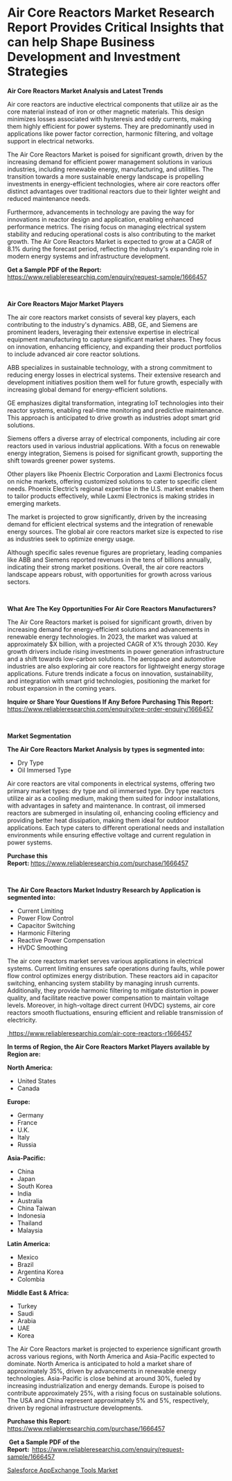 <p><h1>Air Core Reactors Market Research Report Provides Critical Insights that can help Shape Business Development and Investment Strategies</h1></p><p><strong>Air Core Reactors Market Analysis and Latest Trends</strong></p>
<p><p>Air core reactors are inductive electrical components that utilize air as the core material instead of iron or other magnetic materials. This design minimizes losses associated with hysteresis and eddy currents, making them highly efficient for power systems. They are predominantly used in applications like power factor correction, harmonic filtering, and voltage support in electrical networks.</p><p>The Air Core Reactors Market is poised for significant growth, driven by the increasing demand for efficient power management solutions in various industries, including renewable energy, manufacturing, and utilities. The transition towards a more sustainable energy landscape is propelling investments in energy-efficient technologies, where air core reactors offer distinct advantages over traditional reactors due to their lighter weight and reduced maintenance needs.</p><p>Furthermore, advancements in technology are paving the way for innovations in reactor design and application, enabling enhanced performance metrics. The rising focus on managing electrical system stability and reducing operational costs is also contributing to the market growth. The Air Core Reactors Market is expected to grow at a CAGR of 8.1% during the forecast period, reflecting the industry's expanding role in modern energy systems and infrastructure development.</p></p>
<p><strong>Get a Sample PDF of the Report:&nbsp;</strong> <a href="https://www.reliableresearchiq.com/enquiry/request-sample/1666457?utm_campaign=2716&utm_medium=2&utm_source=Github&utm_content=ia&utm_term=06032025&utm_id=air-core-reactors">https://www.reliableresearchiq.com/enquiry/request-sample/1666457</a></p>
<p>&nbsp;</p>
<p><strong>Air Core Reactors Major Market Players</strong></p>
<p><p>The air core reactors market consists of several key players, each contributing to the industry's dynamics. ABB, GE, and Siemens are prominent leaders, leveraging their extensive expertise in electrical equipment manufacturing to capture significant market shares. They focus on innovation, enhancing efficiency, and expanding their product portfolios to include advanced air core reactor solutions.</p><p>ABB specializes in sustainable technology, with a strong commitment to reducing energy losses in electrical systems. Their extensive research and development initiatives position them well for future growth, especially with increasing global demand for energy-efficient solutions.</p><p>GE emphasizes digital transformation, integrating IoT technologies into their reactor systems, enabling real-time monitoring and predictive maintenance. This approach is anticipated to drive growth as industries adopt smart grid solutions.</p><p>Siemens offers a diverse array of electrical components, including air core reactors used in various industrial applications. With a focus on renewable energy integration, Siemens is poised for significant growth, supporting the shift towards greener power systems.</p><p>Other players like Phoenix Electric Corporation and Laxmi Electronics focus on niche markets, offering customized solutions to cater to specific client needs. Phoenix Electric’s regional expertise in the U.S. market enables them to tailor products effectively, while Laxmi Electronics is making strides in emerging markets.</p><p>The market is projected to grow significantly, driven by the increasing demand for efficient electrical systems and the integration of renewable energy sources. The global air core reactors market size is expected to rise as industries seek to optimize energy usage.</p><p>Although specific sales revenue figures are proprietary, leading companies like ABB and Siemens reported revenues in the tens of billions annually, indicating their strong market positions. Overall, the air core reactors landscape appears robust, with opportunities for growth across various sectors.</p></p>
<p>&nbsp;</p>
<p><strong>What Are The Key Opportunities For Air Core Reactors Manufacturers?</strong></p>
<p><p>The Air Core Reactors market is poised for significant growth, driven by increasing demand for energy-efficient solutions and advancements in renewable energy technologies. In 2023, the market was valued at approximately $X billion, with a projected CAGR of X% through 2030. Key growth drivers include rising investments in power generation infrastructure and a shift towards low-carbon solutions. The aerospace and automotive industries are also exploring air core reactors for lightweight energy storage applications. Future trends indicate a focus on innovation, sustainability, and integration with smart grid technologies, positioning the market for robust expansion in the coming years.</p></p>
<p><strong>Inquire or Share Your Questions If Any Before Purchasing This Report:</strong> <a href="https://www.reliableresearchiq.com/enquiry/pre-order-enquiry/1666457?utm_campaign=2716&utm_medium=2&utm_source=Github&utm_content=ia&utm_term=06032025&utm_id=air-core-reactors">https://www.reliableresearchiq.com/enquiry/pre-order-enquiry/1666457</a></p>
<p>&nbsp;</p>
<p><strong>Market Segmentation</strong></p>
<p><strong>The Air Core Reactors Market Analysis by types is segmented into:</strong></p>
<p><ul><li>Dry Type</li><li>Oil Immersed Type</li></ul></p>
<p><p>Air core reactors are vital components in electrical systems, offering two primary market types: dry type and oil immersed type. Dry type reactors utilize air as a cooling medium, making them suited for indoor installations, with advantages in safety and maintenance. In contrast, oil immersed reactors are submerged in insulating oil, enhancing cooling efficiency and providing better heat dissipation, making them ideal for outdoor applications. Each type caters to different operational needs and installation environments while ensuring effective voltage and current regulation in power systems.</p></p>
<p><strong>Purchase this Report:&nbsp;</strong><a href="https://www.reliableresearchiq.com/purchase/1666457?utm_campaign=2716&utm_medium=2&utm_source=Github&utm_content=ia&utm_term=06032025&utm_id=air-core-reactors">https://www.reliableresearchiq.com/purchase/1666457</a></p>
<p>&nbsp;</p>
<p><strong>The Air Core Reactors Market Industry Research by Application is segmented into:</strong></p>
<p><ul><li>Current Limiting</li><li>Power Flow Control</li><li>Capacitor Switching</li><li>Harmonic Filtering</li><li>Reactive Power Compensation</li><li>HVDC Smoothing</li></ul></p>
<p><p>The air core reactors market serves various applications in electrical systems. Current limiting ensures safe operations during faults, while power flow control optimizes energy distribution. These reactors aid in capacitor switching, enhancing system stability by managing inrush currents. Additionally, they provide harmonic filtering to mitigate distortion in power quality, and facilitate reactive power compensation to maintain voltage levels. Moreover, in high-voltage direct current (HVDC) systems, air core reactors smooth fluctuations, ensuring efficient and reliable transmission of electricity.</p></p>
<p><a href="https://www.reliableresearchiq.com/air-core-reactors-r1666457?utm_campaign=2716&utm_medium=2&utm_source=Github&utm_content=ia&utm_term=06032025&utm_id=air-core-reactors">&nbsp;https://www.reliableresearchiq.com/air-core-reactors-r1666457</a></p>
<p><strong>In terms of Region, the Air Core Reactors Market Players available by Region are:</strong></p>
<p>
    <p> <strong> North America: </strong>
        <ul>
            <li>United States</li>
            <li>Canada</li>
        </ul>
        </p> 
    <p> <strong> Europe: </strong>
        <ul>
            <li>Germany</li>
            <li>France</li>
            <li>U.K.</li>
            <li>Italy</li>
            <li>Russia</li>
        </ul>
        </p> 
    <p> <strong> Asia-Pacific: </strong>
        <ul>
            <li>China</li>
            <li>Japan</li>
            <li>South Korea</li>
            <li>India</li>
            <li>Australia</li>
            <li>China Taiwan</li>
            <li>Indonesia</li>
            <li>Thailand</li>
            <li>Malaysia</li>
        </ul>
        </p> 
    <p> <strong> Latin America: </strong>
        <ul>
            <li>Mexico</li>
            <li>Brazil</li>
            <li>Argentina Korea</li>
            <li>Colombia</li>
        </ul>
        </p> 
    <p> <strong> Middle East & Africa: </strong>
        <ul>
            <li>Turkey</li>
            <li>Saudi</li>
            <li>Arabia</li>
            <li>UAE</li>
            <li>Korea</li>
        </ul>
    </p>
    </p>
<p><p>The Air Core Reactors market is projected to experience significant growth across various regions, with North America and Asia-Pacific expected to dominate. North America is anticipated to hold a market share of approximately 35%, driven by advancements in renewable energy technologies. Asia-Pacific is close behind at around 30%, fueled by increasing industrialization and energy demands. Europe is poised to contribute approximately 25%, with a rising focus on sustainable solutions. The USA and China represent approximately 5% and 5%, respectively, driven by regional infrastructure developments.</p></p>
<p><strong>Purchase this Report: </strong><a href="https://www.reliableresearchiq.com/purchase/1666457?utm_campaign=2716&utm_medium=2&utm_source=Github&utm_content=ia&utm_term=06032025&utm_id=air-core-reactors">https://www.reliableresearchiq.com/purchase/1666457</a></p>
<p>&nbsp;<strong>Get a Sample PDF of the Report:&nbsp;&nbsp;</strong><a href="https://www.reliableresearchiq.com/enquiry/request-sample/1666457?utm_campaign=2716&utm_medium=2&utm_source=Github&utm_content=ia&utm_term=06032025&utm_id=air-core-reactors">https://www.reliableresearchiq.com/enquiry/request-sample/1666457</a></p>
<p><strong></strong></p>
<p><p><a href="https://github.com/stephaniwo144/Market-Research-Report-List-1/blob/main/salesforce-appexchange-tools-market.md?utm_campaign=2716&utm_medium=2&utm_source=Github&utm_content=ia&utm_term=06032025&utm_id=air-core-reactors">Salesforce AppExchange Tools Market</a></p></p>
